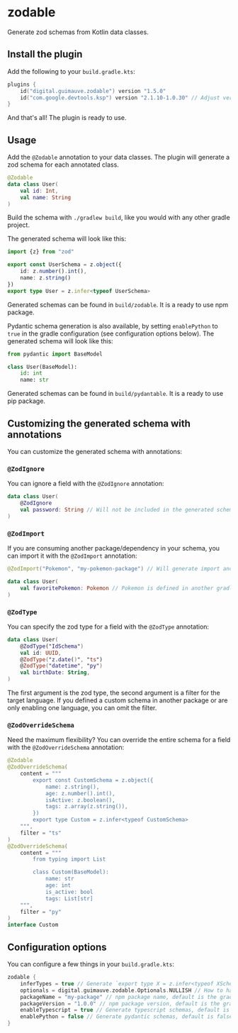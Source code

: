 # zodable

Generate zod schemas from Kotlin data classes.

## Install the plugin

Add the following to your `build.gradle.kts`:

```kotlin
plugins {
    id("digital.guimauve.zodable") version "1.5.0"
    id("com.google.devtools.ksp") version "2.1.10-1.0.30" // Adjust version as needed
}
```

And that's all! The plugin is ready to use.

## Usage

Add the `@Zodable` annotation to your data classes. The plugin will generate a zod schema for each annotated class.

```kotlin
@Zodable
data class User(
    val id: Int,
    val name: String
)
```

Build the schema with `./gradlew build`, like you would with any other gradle project.

The generated schema will look like this:

```typescript
import {z} from "zod"

export const UserSchema = z.object({
    id: z.number().int(),
    name: z.string()
})
export type User = z.infer<typeof UserSchema>
```

Generated schemas can be found in `build/zodable`. It is a ready to use npm package.

Pydantic schema generation is also available, by setting `enablePython` to `true` in the gradle configuration (see
configuration options below). The generated schema will look like this:

```python
from pydantic import BaseModel

class User(BaseModel):
    id: int
    name: str
```

Generated schemas can be found in `build/pydantable`. It is a ready to use pip package.

## Customizing the generated schema with annotations

You can customize the generated schema with annotations:

### `@ZodIgnore`

You can ignore a field with the `@ZodIgnore` annotation:

```kotlin
data class User(
    @ZodIgnore
    val password: String // Will not be included in the generated schema
)
```

### `@ZodImport`

If you are consuming another package/dependency in your schema, you can import it with the `@ZodImport` annotation:

```kotlin
@ZodImport("Pokemon", "my-pokemon-package") // Will generate import and package dependencies

data class User(
    val favoritePokemon: Pokemon // Pokemon is defined in another gradle module/package
)
```

### `@ZodType`

You can specify the zod type for a field with the `@ZodType` annotation:

```kotlin
data class User(
    @ZodType("IdSchema")
    val id: UUID,
    @ZodType("z.date()", "ts")
    @ZodType("datetime", "py")
    val birthDate: String,
)
```

The first argument is the zod type, the second argument is a filter for the target language. If you defined a custom
schema in another package or are only enabling one language, you can omit the filter.

### `@ZodOverrideSchema`

Need the maximum flexibility? You can override the entire schema for a field with the `@ZodOverrideSchema` annotation:

```kotlin
@Zodable
@ZodOverrideSchema(
    content = """
        export const CustomSchema = z.object({
            name: z.string(),
            age: z.number().int(),
            isActive: z.boolean(),
            tags: z.array(z.string()),
        })
        export type Custom = z.infer<typeof CustomSchema>
    """,
    filter = "ts"
)
@ZodOverrideSchema(
    content = """
        from typing import List

        class Custom(BaseModel):
            name: str
            age: int
            is_active: bool
            tags: List[str]
    """,
    filter = "py"
)
interface Custom
```

## Configuration options

You can configure a few things in your `build.gradle.kts`:

```kotlin
zodable {
    inferTypes = true // Generate `export type X = z.infer<typeof XSchema>`, default is true
    optionals = digital.guimauve.zodable.Optionals.NULLISH // How to handle optional fields, default is NULLISH
    packageName = "my-package" // npm package name, default is the gradle project name
    packageVersion = "1.0.0" // npm package version, default is the gradle project version
    enableTypescript = true // Generate typescript schemas, default is true
    enablePython = false // Generate pydantic schemas, default is false
}
```
